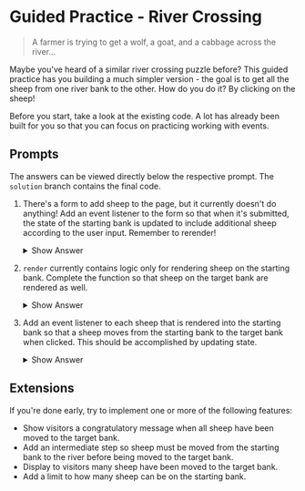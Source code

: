 # Guided Practice - River Crossing

> A farmer is trying to get a wolf, a goat, and a cabbage across the river...

Maybe you've heard of a similar river crossing puzzle before? This guided practice has you building a much simpler version - the goal is to get all the sheep from one river bank to the other. How do you do it? By clicking on the sheep!

Before you start, take a look at the existing code. A lot has already been built for you so that you can focus on practicing working with events.

## Prompts

The answers can be viewed directly below the respective prompt. The `solution` branch contains the final code.

1. There's a form to add sheep to the page, but it currently doesn't do anything! Add an event listener to the form so that when it's submitted, the state of the starting bank is updated to include additional sheep according to the user input. Remember to rerender!

   <details>
   <summary>Show Answer</summary>

   ```js
   form.addEventListener("submit", addSheep);

   function addSheep(event) {
     event.preventDefault();

     const numSheep = form.elements.numSheep.value;
     for (let i = 0; i < numSheep; i++) {
       state.start.push("sheep");
     }

     render();
   }
   ```

   </details>

1. `render` currently contains logic only for rendering sheep on the starting bank. Complete the function so that sheep on the target bank are rendered as well.

   <details>
   <summary>Show Answer</summary>

   ```js
   function render() {
     // ...
     const targetSheep = state.target.map((sheep) => {
       const element = document.createElement("li");
       element.textContent = sheep;
       return element;
     });
     targetBank.replaceChildren(...targetSheep);
   }
   ```

   </details>

1. Add an event listener to each sheep that is rendered into the starting bank so that a sheep moves from the starting bank to the target bank when clicked. This should be accomplished by updating state.

   <details>
   <summary>Show Answer</summary>

   ```js
   function render() {
     const startingSheep = state.start.map(() => {
       // ...
       button.addEventListener("click", moveSheep);
       // ...
     });
   }

   function moveSheep() {
     const sheep = state.start.pop();
     state.target.push(sheep);

     // OR
     // state.target.push(state.start.pop());

     render();
   }
   ```

   </details>

## Extensions

If you're done early, try to implement one or more of the following features:

- Show visitors a congratulatory message when all sheep have been moved to the target bank.
- Add an intermediate step so sheep must be moved from the starting bank to the river before being moved to the target bank.
- Display to visitors many sheep have been moved to the target bank.
- Add a limit to how many sheep can be on the starting bank.